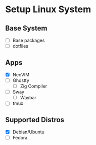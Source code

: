 # Setup Linux System

## Base System
- [ ] Base packages
- [ ] dotfiles

## Apps
- [x] NeoVIM
- [ ] Ghostty
    - [ ] Zig Compiler
- [ ] Sway
    - [ ] Waybar
- [ ] tmux

## Supported Distros
- [x] Debian/Ubuntu
- [ ] Fedora
